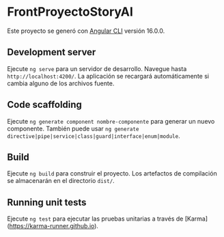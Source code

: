 # FrontProyectoStoryAI

Este proyecto se generó con [Angular CLI](https://github.com/angular/angular-cli) versión 16.0.0.

## Development server

<!-- Run `ng serve` for a dev server. Navigate to `http://localhost:4200/`. The application will automatically reload if you change any of the source files. -->
Ejecute `ng serve` para un servidor de desarrollo. Navegue hasta `http://localhost:4200/`. La aplicación se recargará automáticamente si cambia alguno de los archivos fuente.

## Code scaffolding

<!-- Run `ng generate component component-name` to generate a new component. You can also use `ng generate directive|pipe|service|class|guard|interface|enum|module`. -->
Ejecute `ng generate component nombre-componente` para generar un nuevo componente. También puede usar `ng generate directive|pipe|service|class|guard|interface|enum|module`.

## Build

<!-- Run `ng build` to build the project. The build artifacts will be stored in the `dist/` directory. -->
Ejecute `ng build` para construir el proyecto. Los artefactos de compilación se almacenarán en el directorio `dist/`.

## Running unit tests

<!-- Run `ng test` to execute the unit tests via [Karma](https://karma-runner.github.io). -->
Ejecute `ng test` para ejecutar las pruebas unitarias a través de [Karma] (https://karma-runner.github.io).